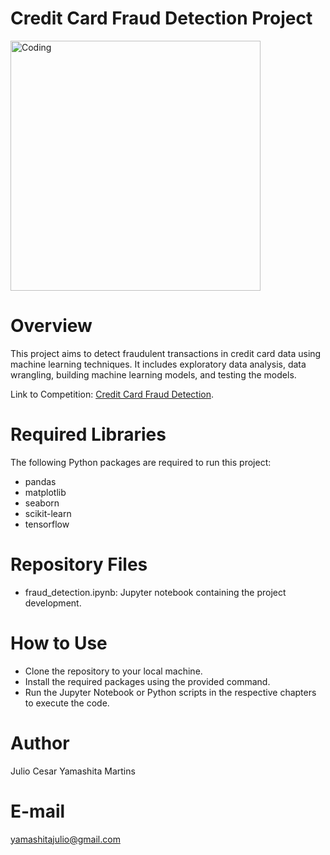 # Credit Card Fraud Detection Project

<img align="center" alt="Coding" width="400" src="https://d27p8o2qkwv41j.cloudfront.net/wp-content/uploads/2017/02/Fraud-Alert-e1487228293461.jpg">

# Overview
This project aims to detect fraudulent transactions in credit card data using machine learning techniques. It includes exploratory data analysis, data wrangling, building machine learning models, and testing the models.

Link to Competition: [Credit Card Fraud Detection](https://www.kaggle.com/datasets/mlg-ulb/creditcardfraud).

# Required Libraries
The following Python packages are required to run this project:
- pandas
- matplotlib
- seaborn
- scikit-learn
- tensorflow

# Repository Files
- fraud_detection.ipynb: Jupyter notebook containing the project development.

# How to Use
- Clone the repository to your local machine.
- Install the required packages using the provided command.
- Run the Jupyter Notebook or Python scripts in the respective chapters to execute the code.

# Author
Julio Cesar Yamashita Martins

# E-mail
yamashitajulio@gmail.com
